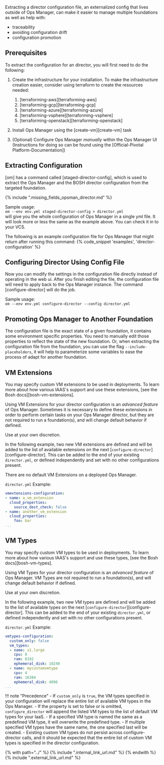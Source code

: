 Extracting a director configuration file, an externalized config that lives outside of Ops Manager, can make it easier to manage multiple foundations as well as help with:

- traceability
- avoiding configuration drift
- configuration promotion


## Prerequisites
To extract the configuration for an director, you will first need to do the following:

1. Create the infrastructure for your installation. To make the infrastructure creation easier, consider using terraform to create the resources needed:

      1. [terraforming-aws][terraforming-aws]
      1. [terraforming-gcp][terraforming-gcp]
      1. [terraforming-azure][terraforming-azure]
      1. [terraforming-vsphere][terraforming-vsphere]
      1. [terraforming-openstack][terraforming-openstack]

1. Install Ops Manager using the [create-vm][create-vm] task

1. (Optional) Configure Ops Manager _manually_ within the Ops Manager UI (Instructions for doing so can be found
using the [Official-Pivotal Platform-Documentation])


## Extracting Configuration
[om] has a command called [staged-director-config], which is used to extract
the Ops Manager and the BOSH director configuration from the targeted foundation.

{% include ".missing_fields_opsman_director.md" %}

Sample usage:  
`om --env env.yml staged-director-config > director.yml`  
will give you the whole configuration of Ops Manager in a single yml file.
It will look more or less the same as the example above. You can check it
in to your VCS.

The following is an example configuration file for Ops Manager that might return
after running this command:
{% code_snippet 'examples', 'director-configuration' %}

## Configuring Director Using Config File
Now you can modify the settings in the configuration file directly instead of
operating in the web ui. After you finish editing the file, the configuration
file will need to apply back to the Ops Manager instance. The command
[configure-director] will do the job.

Sample usage:  
`om --env env.yml configure-director --config director.yml`  


## Promoting Ops Manager to Another Foundation
The configuration file is the exact state of a given foundation, it contains
some environment specific properties. You need to manually edit those
properties to reflect the state of the new foundation. Or, when extracting
the configuration file from the foundation, you can use the flag
`--include-placeholders`, it will help to parameterize some variables to
ease the process of adapt for another foundation.

## VM Extensions
You may specify custom VM extensions to be used in deployments.
To learn more about how various IAAS's support and use these extensions,
[see the Bosh docs][bosh-vm-extensions].

Using VM Extensions for your director configuration
is an _advanced feature_ of Ops Manager. 
Sometimes it is necessary to define these extensions
in order to perform certain tasks on your Ops Manager director,
but they are not required to run a foundation(s),
and will change default behavior if defined.

Use at your own discretion.

In the following example, two new VM extensions are defined
and will be added to the list of available extensions on the next [`configure-director`][configure-director].
This can be added to the end of your existing `director.yml`, 
or defined independently and set with no other configurations present.

There are no default VM Extensions on a deployed Ops Manager.

`director.yml` Example:
```yaml
vmextensions-configuration:
- name: a_vm_extension
  cloud_properties:
    source_dest_check: false
- name: another_vm_extension
  cloud_properties:
    foo: bar
...
```

## VM Types
You may specify custom VM types to be used in deployments.
To learn more about how various IAAS's support and use these types,
[see the Bosh docs][bosh-vm-types].

Using VM Types for your director configuration
is an _advanced feature_ of Ops Manager. 
VM Types are not required to run a foundation(s),
and will change default behavior if defined.

Use at your own discretion.

In the following example, two new VM types are defined
and will be added to the list of available types on the next [`configure-director`][configure-director].
This can be added to the end of your existing `director.yml`, 
or defined independently and set with no other configurations present.

`director.yml` Example:
```yaml
vmtypes-configuration:
  custom_only: false
  vm_types:
  - name: x1.large
    cpu: 8
    ram: 8192
    ephemeral_disk: 10240
  - name: mycustomvmtype
    cpu: 4
    ram: 16384
    ephemeral_disk: 4096
...
```

!!! note "Precedence"
    - If `custom_only` is `true`,
    the VM types specified in your configuration will replace the entire list of available VM types in the Ops Manager. 
    - If the property is set to false or is omitted, 
    `configure_director` will append the listed VM types to the list of default VM types for your IaaS. 
    - If a specified VM type is named the same as a predefined VM type, it will overwrite the predefined type. 
    - If multiple specified VM types have the same name, the one specified last will be created. 
    - Existing custom VM types do not persist across configure-director calls, 
    and it should be expected that the entire list of custom VM types is specified in the director configuration.

{% with path="../" %}
    {% include ".internal_link_url.md" %}
{% endwith %}
{% include ".external_link_url.md" %}
